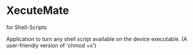 # XecuteMate
for Shell-Scripts

Application to turn any shell script available on the device executable. (A user-friendly version of 'chmod +x')
